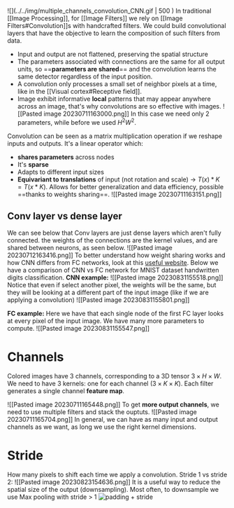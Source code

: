 ![](../../img/multiple_channels_convolution_CNN.gif | 500 )
In traditional [[Image Processing]], for [[Image Filters]] we rely on [[Image Filters#Convolution]]s with handcrafted filters.
We could build convolutional layers that have the objective to learn the composition of such filters from data.
- Input and output are not flattened, preserving the spatial structure
- The parameters associated with connections are the same for all output units, so ==**parameters are shared**== and the convolution learns the same detector regardless of the input position.
- A convolution only processes a small set of neighbor pixels at a time, like in the [[Visual cortex#Receptive field]].
- Image exhibit informative **local** patterns that may appear anywhere across an image, that's why convolutions are so effective with images.
![[Pasted image 20230711163000.png]]
In this case we need only 2 parameters, while before we used $H^2W^2$.

Convolution can be seen as a matrix multiplication operation if we reshape inputs and outputs. It's a linear operator which:
- **shares parameters** across nodes
- It's **sparse**
- Adapts to different input sizes
- **Equivariant to translations** of input (not rotation and scale) -> $T(x)*K=T(x*K)$. Allows for better generalization and data efficiency, possible ==thanks to weights sharing==.
![[Pasted image 20230711163151.png]]
## Conv layer vs dense layer
We can see below that Conv layers are just dense layers which aren't fully connected. the weights of the connections are the kernel values, and are shared between neurons, as seen below.
![[Pasted image 20230712163416.png]]
To better understand how weight sharing works and how CNN differs from FC networks, look at this [useful website](https://adamharley.com/nn_vis/). Below we have a comparison of CNN vs FC network for MNIST dataset handwritten digits classification.
**CNN example:**
![[Pasted image 20230831155518.png]]
Notice that even if select another pixel, the weights will be the same, but they will be looking at a different part of the input image (like if we are applying a convolution)
![[Pasted image 20230831155801.png]]

**FC example:**
Here we have that each single node of the first FC layer looks at every pixel of the input image. We have many more parameters to compute.
![[Pasted image 20230831155547.png]]
# Channels
Colored images have 3 channels, corresponding to a 3D tensor $3\times H\times W$.
We need to have 3 kernels: one for each channel ($3\times K \times K$).
Each filter generates a single channel **feature map**. 

![[Pasted image 20230711165448.png]]
To get **more output channels**, we need to use multiple filters and stack the ouptuts.
![[Pasted image 20230711165704.png]]
In general, we can have as many input and output channels as we want, as long we use the right kernel dimensions.

# Stride
How many pixels to shift each time we apply a convolution.
Stride 1 vs stride 2:
![[Pasted image 20230823154636.png]]
It is a useful way to reduce the spatial size of the output (downsampling).
Most often, to downsample we use Max pooling with stride > 1
![padding + stride](https://www.youtube.com/watch?v=3TdBtI9dh2I)
